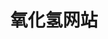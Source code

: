 ---
layout: home

title: 氧化氢网站
titleTemplate: 写一些博客

hero:
  name: 氧化氢网站
  text: 写点博客给你看
  tagline: 欢迎光临.
  actions:
    - theme: brand
      text: 立即开始！
      link: /guide/getting-started
    - theme: alt
      text: View on GitHub
      link: https://github.com/xs-web-lhdd

features:
  - title: "Vite: The DX that can't be beat"
    details: Feel the speed of Vite. Instant server start and lightning fast HMR that stays fast regardless of the app size.
  - title: Designed to be simplicity first
    details: With Markdown-centered content, it's built to help you focus on writing and deployed with minimum configuration.
  - title: Power of Vue meets Markdown
    details: Enhance your content with all the features of Vue in Markdown, while being able to customize your site with Vue.
  - title: Fully static yet still dynamic
    details: Go wild with true SSG + SPA architecture. Static on page load, but engage users with 100% interactivity from there.
---